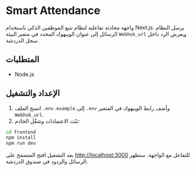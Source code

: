 # Smart Attendance

واجهة محادثة تفاعلية لنظام تتبع الموظفين الذكي باستخدام Next.js. يرسل النظام الرسائل إلى عنوان الويبهوك المحدد في متغير البيئة `Webhok_url` ويعرض الرد داخل سجل الدردشة.

## المتطلبات
- Node.js

## الإعداد والتشغيل
1. انسخ الملف `.env.example` إلى `.env` وأضف رابط الويبهوك في المتغير `Webhok_url`.
2. ثبّت الاعتمادات وشغّل الخادم:

```bash
cd frontend
npm install
npm run dev
```

بعد التشغيل افتح المتصفح على [http://localhost:3000](http://localhost:3000) للتفاعل مع الواجهة.
ستظهر الرسائل والردود في صندوق الدردشة.
